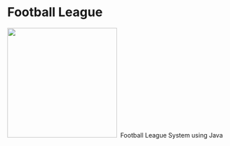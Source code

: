 
# Football League
<img width=250px src="https://brandslogos.com/wp-content/uploads/images/large/java-logo-1.png">&nbsp;
Football League System using Java


